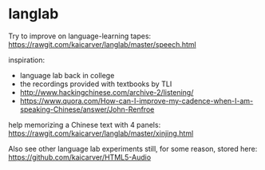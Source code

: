 # langlab
Try to improve on language-learning tapes:<br>
https://rawgit.com/kaicarver/langlab/master/speech.html

inspiration:
- language lab back in college
- the recordings provided with textbooks by TLI
- http://www.hackingchinese.com/archive-2/listening/
- https://www.quora.com/How-can-I-improve-my-cadence-when-I-am-speaking-Chinese/answer/John-Renfroe

help memorizing a Chinese text with 4 panels:<br>
https://rawgit.com/kaicarver/langlab/master/xinjing.html

Also see other language lab experiments still, for some reason, stored here:<br>
https://github.com/kaicarver/HTML5-Audio
